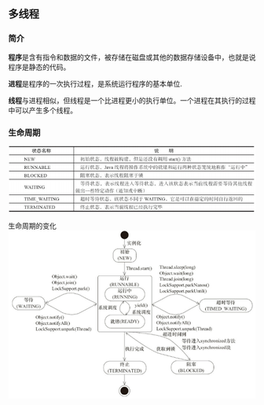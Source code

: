 ## 多线程
### 简介
**程序**是含有指令和数据的文件，被存储在磁盘或其他的数据存储设备中，也就是说程序是静态的代码。

**进程**是程序的一次执行过程，是系统运行程序的基本单位.

**线程**与进程相似，但线程是一个比进程更小的执行单位。一个进程在其执行的过程中可以产生多个线程。

### 生命周期
![](img/68747470733a2f2f6d792d626c6f672d746f2d7573652e6f73732d636e2d6265696a696e672e616c6979756e63732e636f6d2f31392d312d32392f4a617661254537254241254246254537254138253842254537253941253834254537253841254236254536253830253.png)

生命周期的变化
![](img/68747470733a2f2f6d792d626c6f672d746f2d7573652e6f73732d636e2d6265696a696e672e616c6979756e63732e636f6d2f31392d312d32392f4a617661253230254537254241254246254537254138253842254537253841254236254536253830253831254535253.png)

